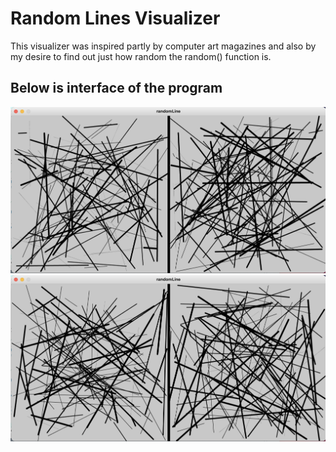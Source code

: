 # Random Lines Visualizer 

This visualizer was inspired partly by computer art magazines and also by my desire to find out just how random the random() function is. 

## Below is interface of the program
![](randomLines1.png)
![](randomLines2.png)
